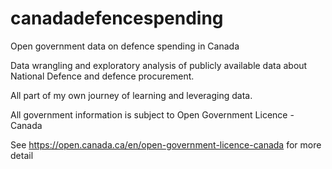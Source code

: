 # canadadefencespending
Open government data on defence spending in Canada

Data wrangling and exploratory analysis of publicly available data about National Defence and defence procurement.

All part of my own journey of learning and leveraging data.

All government information is subject to Open Government Licence - Canada

See https://open.canada.ca/en/open-government-licence-canada for more detail

